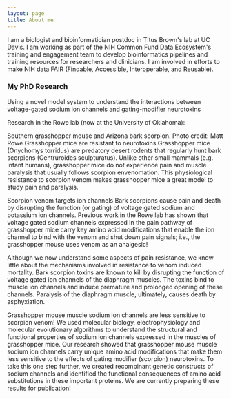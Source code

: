 ```yaml
---
layout: page
title: About me
---
```


<div id="aboutme-section">

I am a biologist and bioinformatician postdoc in Titus Brown's lab at UC Davis. I am working as part of the NIH Common Fund Data Ecosystem's training and engagement team to develop bioinformatics pipelines and training resources for researchers and clinicians. I am involved in efforts to make NIH data FAIR (Findable, Accessible, Interoperable, and Reusable).

<div id="aboutme-section">

### My PhD Research

<p class="about-text">
<span class="fa fa-flask about-icon"></span>
Using a novel model system to understand the interactions between voltage-gated sodium ion channels and gating-modifier neurotoxins

Research in the Rowe lab (now at the University of Oklahoma):

Southern grasshopper mouse and Arizona bark scorpion. Photo credit: Matt Rowe
Grasshopper mice are resistant to neurotoxins
Grasshopper mice (Onychomys torridus) are predatory desert rodents that regularly hunt bark scorpions (Centruroides sculpturatus). Unlike other small mammals (e.g. infant humans), grasshopper mice do not experience pain and muscle paralysis that usually follows scorpion envenomation. This physiological resistance to scorpion venom makes grasshopper mice a great model to study pain and paralysis.

Scorpion venom targets ion channels
Bark scorpions cause pain and death by disrupting the function (or gating) of voltage gated sodium and potassium ion channels. Previous work in the Rowe lab has shown that voltage gated sodium channels expressed in the pain pathway of grasshopper mice carry key amino acid modifications that enable the ion channel to bind with the venom and shut down pain signals; i.e., the grasshopper mouse uses venom as an analgesic!

Although we now understand some aspects of pain resistance, we know little about the mechanisms involved in resistance to venom induced mortality. Bark scorpion toxins are known to kill by disrupting the function of voltage gated ion channels of the diaphragm muscles. The toxins bind to muscle ion channels and induce premature and prolonged opening of these channels. Paralysis of the diaphragm muscle, ultimately, causes  death by asphyxiation.

Grasshopper mouse muscle sodium ion channels are less sensitive to scorpion venom!
We used molecular biology, electrophysiology and molecular evolutionary algorithms to understand the structural and functional properties of sodium ion channels expressed in the muscles of grasshopper mice. Our research showed that grasshopper mouse muscle sodium ion channels carry unique amino acid modifications that make them less sensitive to the effects of gating modifier (scorpion) neurotoxins. To take this one step further, we created recombinant genetic constructs of sodium channels and identified the functional consequences of amino acid substitutions in these important proteins. We are currently preparing these results for publication!
</p>
